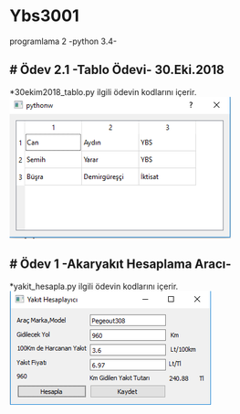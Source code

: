# Ybs3001
programlama 2 -python 3.4-

<h2># Ödev 2.1 -Tablo Ödevi- 30.Eki.2018 </h2>
*30ekim2018_tablo.py ilgili ödevin kodlarını içerir.
<img src="/30ekim2018_tablo.PNG" >


<h2># Ödev 1 -Akaryakıt Hesaplama Aracı- </h2>
*yakit_hesapla.py ilgili ödevin kodlarını içerir.
<img src="/akaryakit2.PNG" >




